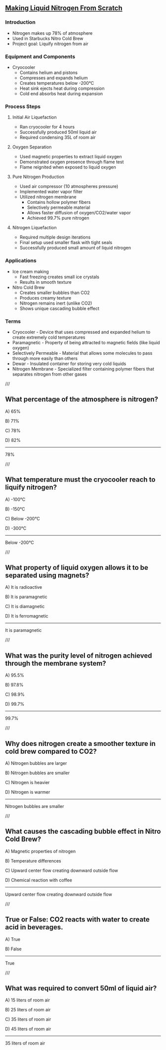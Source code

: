 ## [Making Liquid Nitrogen From Scratch](https://www.youtube.com/watch?v=dCXkaQa53QQ)

### Introduction
- Nitrogen makes up 78% of atmosphere
- Used in Starbucks Nitro Cold Brew
- Project goal: Liquify nitrogen from air

### Equipment and Components
- Cryocooler
  - Contains helium and pistons
  - Compresses and expands helium
  - Creates temperatures below -200°C
  - Heat sink ejects heat during compression
  - Cold end absorbs heat during expansion

### Process Steps
1. Initial Air Liquefaction
   - Ran cryocooler for 4 hours
   - Successfully produced 50ml liquid air
   - Required condensing 35L of room air

2. Oxygen Separation
   - Used magnetic properties to extract liquid oxygen
   - Demonstrated oxygen presence through flame test
   - Flame reignited when exposed to liquid oxygen

3. Pure Nitrogen Production
   - Used air compressor (10 atmospheres pressure)
   - Implemented water vapor filter
   - Utilized nitrogen membrane
     - Contains hollow polymer fibers
     - Selectively permeable material
     - Allows faster diffusion of oxygen/CO2/water vapor
     - Achieved 99.7% pure nitrogen

4. Nitrogen Liquefaction
   - Required multiple design iterations
   - Final setup used smaller flask with tight seals
   - Successfully produced small amount of liquid nitrogen

### Applications
- Ice cream making
  - Fast freezing creates small ice crystals
  - Results in smooth texture
- Nitro Cold Brew
  - Creates smaller bubbles than CO2
  - Produces creamy texture
  - Nitrogen remains inert (unlike CO2)
  - Shows unique cascading bubble effect

### Terms
- Cryocooler - Device that uses compressed and expanded helium to create extremely cold temperatures
- Paramagnetic - Property of being attracted to magnetic fields (like liquid oxygen)
- Selectively Permeable - Material that allows some molecules to pass through more easily than others
- Dewar - Insulated container for storing very cold liquids
- Nitrogen Membrane - Specialized filter containing polymer fibers that separates nitrogen from other gases

///

## What percentage of the atmosphere is nitrogen?

A) 65%

B) 71%

C) 78%

D) 82%

---

78%

///

## What temperature must the cryocooler reach to liquify nitrogen?

A) -100°C

B) -150°C

C) Below -200°C

D) -300°C

---

Below -200°C

///

## What property of liquid oxygen allows it to be separated using magnets?

A) It is radioactive

B) It is paramagnetic

C) It is diamagnetic

D) It is ferromagnetic

---

It is paramagnetic

///

## What was the purity level of nitrogen achieved through the membrane system?

A) 95.5%

B) 97.8%

C) 98.9%

D) 99.7%

---

99.7%

///

## Why does nitrogen create a smoother texture in cold brew compared to CO2?

A) Nitrogen bubbles are larger

B) Nitrogen bubbles are smaller

C) Nitrogen is heavier

D) Nitrogen is warmer

---

Nitrogen bubbles are smaller

///

## What causes the cascading bubble effect in Nitro Cold Brew?

A) Magnetic properties of nitrogen

B) Temperature differences

C) Upward center flow creating downward outside flow

D) Chemical reaction with coffee

---

Upward center flow creating downward outside flow

///

## True or False: CO2 reacts with water to create acid in beverages.

A) True

B) False

---

True

///

## What was required to convert 50ml of liquid air?

A) 15 liters of room air

B) 25 liters of room air

C) 35 liters of room air

D) 45 liters of room air

---

35 liters of room air
